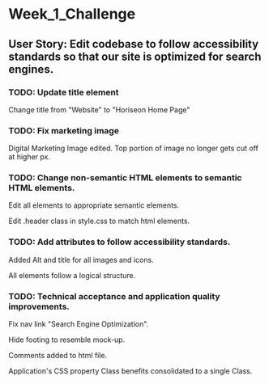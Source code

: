 # Week_1_Challenge

## User Story: Edit codebase to follow accessibility standards so that our site is optimized for search engines.

### TODO: Update title element

Change title from "Website" to "Horiseon Home Page"

### TODO: Fix marketing image

Digital Marketing Image edited.  Top portion of image no longer gets cut off at higher px.

### TODO: Change non-semantic HTML elements to semantic HTML elements.

Edit all elements to appropriate semantic elements.

Edit .header class in style.css to match html elements.

### TODO: Add attributes to follow accessibility standards.

Added Alt and title for all images and icons.

All elements follow a logical structure.

### TODO: Technical acceptance and application quality improvements.

Fix nav link "Search Engine Optimization".

Hide footing to resemble mock-up.

Comments added to html file.

Application's CSS property Class benefits consolidated to a single Class.



